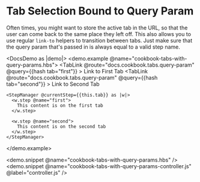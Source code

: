 # Tab Selection Bound to Query Param

Often times, you might want to store the active tab in the URL, so that the user can come back to the same place they left off. This also allows you to use regular `link-to` helpers to transition between tabs. Just make sure that the query param that's passed in is always equal to a valid step name.

<DocsDemo as |demo|>
  <demo.example @name="cookbook-tabs-with-query-params.hbs">
    <TabGroup>
      <TabLink
        @route="docs.cookbook.tabs.query-param"
        @query={{hash tab="first"}}
      >
        Link to First Tab
      </TabLink>
      <TabLink
        @route="docs.cookbook.tabs.query-param"
        @query={{hash tab="second"}}
      >
        Link to Second Tab
      </TabLink>
    </TabGroup>

    <StepManager @currentStep={{this.tab}} as |w|>
      <w.step @name="first">
        This content is on the first tab
      </w.step>

      <w.step @name="second">
        This content is on the second tab
      </w.step>
    </StepManager>
  </demo.example>

  <demo.snippet @name="cookbook-tabs-with-query-params.hbs" />
  <demo.snippet
    @name="cookbook-tabs-with-query-params-controller.js"
    @label="controller.js"
  />
</DocsDemo>
